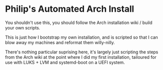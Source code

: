 # Philip's Automated Arch Install
You shouldn't use this, you should follow the Arch installation wiki / build your own scripts.

This is just how I bootstrap my own installation, and is scripted so that I can blow away my machines and reformat them willy-nilly.

There's nothing particular suprising here, it's largely just scripting the steps from the Arch wiki at the point where I did my first installation, tailoured for use with LUKS + LVM and systemd-boot on a UEFI system.
